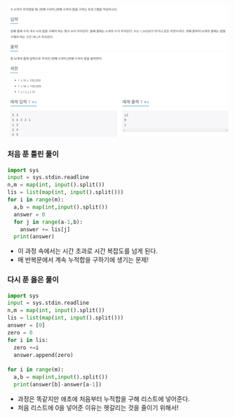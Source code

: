 ![](2023-04-30-13-46-41.png)

### 처음 푼 틀린 풀이
```py
import sys
input = sys.stdin.readline
n,m = map(int, input().split())
lis = list(map(int, input().split()))
for i in range(m):
  a,b = map(int,input().split())
  answer = 0
  for j in range(a-1,b):
    answer += lis[j]
  print(answer)
```
- 이 과정 속에서는 시간 초과로 시간 복잡도를 넘게 된다.
- 매 반복문에서 계속 누적합을 구하기에 생기는 문제!

### 다시 푼 옳은 풀이
```py
import sys
input = sys.stdin.readline
n,m = map(int, input().split())
lis = list(map(int, input().split()))
answer = [0]
zero = 0
for i in lis:
  zero +=i
  answer.append(zero)

for i in range(m):
  a,b = map(int,input().split())
  print(answer[b]-answer[a-1])
```
- 과정은 똑같지만 애초에 처음부터 누적합을 구해 리스트에 넣어준다.
- 처음 리스트에 0을 넣어준 이유는 헷갈리는 것을 줄이기 위해서!